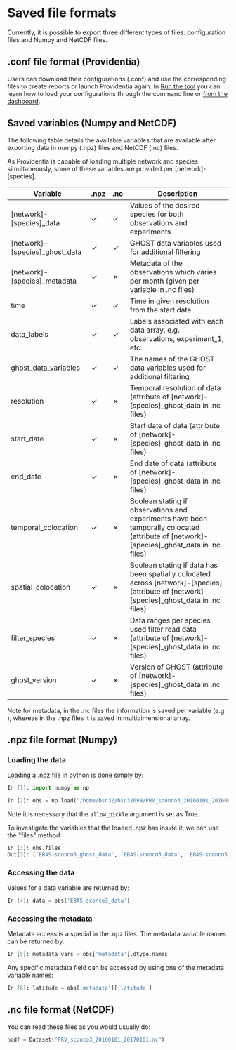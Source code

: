 # Saved file formats

Currently, it is possible to export three different types of files: configuration files and Numpy and NetCDF files.

## .conf file format (Providentia)

Users can download their configurations (.conf) and use the corresponding files to create reports or launch Providentia again. In [Run the tool](Run-the-tool) you can learn how to load your configurations through the command line or [from the dashboard](https://earth.bsc.es/gitlab/ac/Providentia/-/wikis/Dashboard#loading-a-configuration-file).

## Saved variables (Numpy and NetCDF)

The following table details the available variables that are available after exporting data in numpy (.npz) files and NetCDF (.nc) files. 

As Providentia is capable of loading multiple network and species simultaneously, some of these variables are provided per [network]-[species].

| Variable | .npz | .nc | Description |
| ------ | ------ | ------ | ------ |
| [network]-[species]_data | ✓ | ✓ | Values of the desired species for both observations and experiments |
| [network]-[species]_ghost_data | ✓ | ✓ | GHOST data variables used for additional filtering | 
| [network]-[species]_metadata | ✓ | ✗ | Metadata of the observations which varies per month (given per variable in .nc files) |
| time | ✓ | ✓ | Time in given resolution from the start date |
| data_labels | ✓ | ✓ | Labels associated with each data array, e.g. observations, experiment_1, etc. |
| ghost_data_variables | ✓ | ✓ | The names of the GHOST data variables used for additional filtering |
| resolution | ✓ | ✗ | Temporal resolution of data (attribute of [network]-[species]_ghost_data in .nc files) |
| start_date | ✓ | ✗ | Start date of data (attribute of [network]-[species]_ghost_data in .nc files) |
| end_date | ✓ | ✗ | End date of data (attribute of [network]-[species]_ghost_data in .nc files) |
| temporal_colocation | ✓ | ✗ | Boolean stating if observations and experiments have been temporally colocated (attribute of [network]-[species]_ghost_data in .nc files) |
| spatial_colocation | ✓ | ✗ | Boolean stating if data has been spatially colocated across [network]-[species] (attribute of [network]-[species]_ghost_data in .nc files) |
| filter_species  | ✓ | ✗ | Data ranges per species used filter read data (attribute of [network]-[species]_ghost_data in .nc files) |
| ghost_version  | ✓ | ✗ | Version of GHOST (attribute of [network]-[species]_ghost_data in .nc files) |

Note for metadata, in the .nc files the information is saved per variable (e.g. ), whereas in the .npz files it is saved in multidimensional array. 
 
## .npz file format (Numpy)

### Loading the data

Loading a .npz file in python is done simply by:

```python
In [1]: import numpy as np                                                                           

In [2]: obs = np.load("/home/bsc32/bsc32099/PRV_sconco3_20160101_20160601.npz", allow_pickle=True)
```
Note it is necessary that the `allow_pickle` argument is set as True.

To investigate the variables that the loaded .npz has inside it, we can use the "files" method:
                 
```python
In [3]: obs.files                                                                                    
Out[3]: ['EBAS-sconco3_ghost_data', 'EBAS-sconco3_data', 'EBAS-sconco3_metadata'...]
```

### Accessing the data

Values for a data variable are returned by: 

```python
In [4]: data = obs['EBAS-sconco3_data']                                                                    

```

### Accessing the metadata

Metadata access is a special in the .npz files. The metadata variable names can be returned by:

```python
In [5]: metadata_vars = obs['metadata'].dtype.names
```

Any specific metadata field can be accessed by using one of the metadata variable names: 

```python
In [6]: latitude = obs['metadata']['latitude']
```

## .nc file format (NetCDF)

You can read these files as you would usually do:

``` python
ncdf = Dataset("PRV_sconco3_20160101_20170101.nc")

```